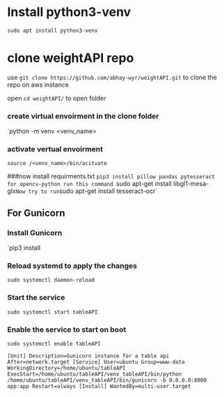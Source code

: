 # Install python3-venv
`sudo apt install python3-venv`

# clone weightAPI repo
use `git clone https://github.com/abhay-wyr/weightAPI.git` to clone the repo on aws instance 

open `cd weightAPI/` to open folder 

### create virtual envoirment in the clone folder 
`python -m venv <venv_name>

### activate vertual envoirment 
`source /<venv_name>/bin/acitvate`

###now install requirments.txt
`pip3 install pillow pandas pytesseract 
for opencv-python run this command `sudo apt-get install libgl1-mesa-glx`
Now try to run
`sudo apt-get install tesseract-ocr`




## For Gunicorn 
### Install Gunicorn 
`pip3 install 
### Reload systemd to apply the changes
`sudo systemctl daemon-reload`

### Start the service
`sudo systemctl start tableAPI`

### Enable the service to start on boot
`sudo systemctl enable tableAPI`

`[Unit]
Description=Gunicorn instance for a table api
After=network.target
[Service]
User=ubuntu
Group=www-data
WorkingDirectory=/home/ubuntu/tableAPI
ExecStart=/home/ubuntu/tableAPI/venv_tableAPI/bin/python /home/ubuntu/tableAPI/venv_tableAPI/bin/gunicorn -b 0.0.0.0:8000 app:app
Restart=always
[Install]
WantedBy=multi-user.target
`

